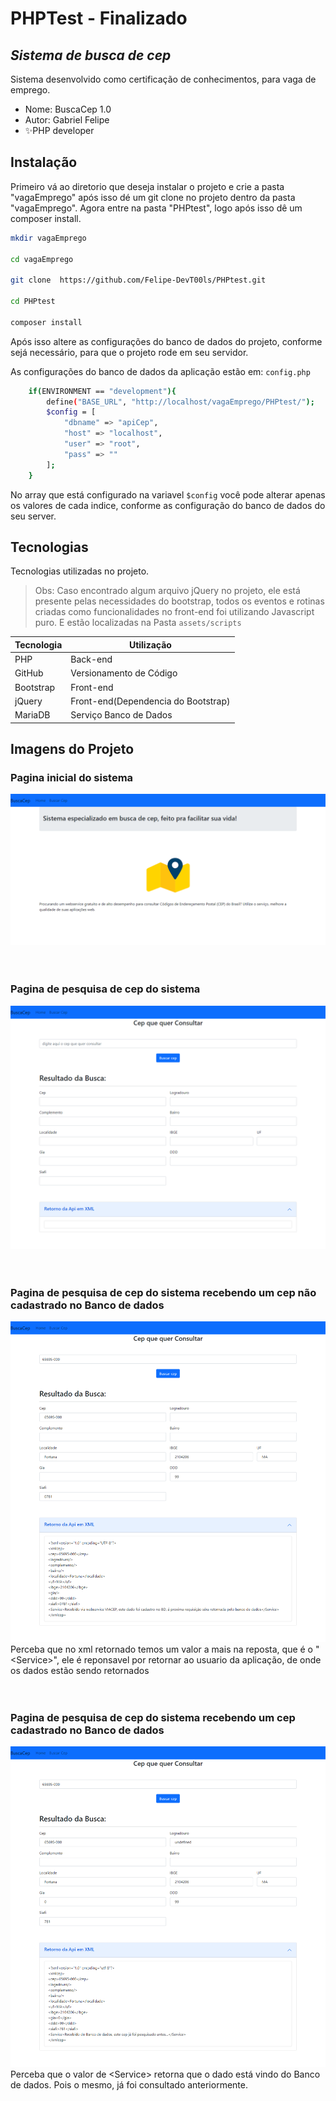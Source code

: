 # PHPTest - Finalizado
## _Sistema de busca de cep_

Sistema desenvolvido como certificação de conhecimentos, para vaga de emprego.

- Nome: BuscaCep 1.0
- Autor: Gabriel Felipe
- ✨PHP developer

## Instalação

Primeiro vá ao diretorio que deseja instalar o projeto e crie a pasta "vagaEmprego"
após isso dé um git clone no projeto dentro da pasta "vagaEmprego".
Agora entre na pasta "PHPtest", logo após isso dê um composer install.


```sh
mkdir vagaEmprego

cd vagaEmprego

git clone  https://github.com/Felipe-DevT00ls/PHPtest.git

cd PHPtest

composer install
```

Após isso altere as configurações do banco de dados do projeto, conforme sejá
necessário, para que o projeto rode em seu servidor.

As configurações do banco de dados da aplicação estão em: `config.php`

```sh
    if(ENVIRONMENT == "development"){
        define("BASE_URL", "http://localhost/vagaEmprego/PHPtest/");
        $config = [
            "dbname" => "apiCep",
            "host" => "localhost",
            "user" => "root",
            "pass" => ""
        ];
    }
```

No array que está configurado na variavel `$config` você pode alterar apenas os valores de cada indice, conforme as configuração do banco de dados do seu server.

## Tecnologias
Tecnologias utilizadas no projeto.

>Obs: Caso encontrado algum arquivo jQuery no projeto,
>ele está presente pelas necessidades do bootstrap,
>todos os eventos e rotinas criadas como funcionalidades
>no front-end foi utilizando Javascript puro.
>E estão localizadas na Pasta `assets/scripts`


| Tecnologia | Utilização |
| ------ | ------ |
| PHP | Back-end |
| GitHub | Versionamento de Código |
| Bootstrap | Front-end |
| jQuery | Front-end(Dependencia do Bootstrap) |
| MariaDB | Serviço Banco de Dados |

## Imagens do Projeto

### Pagina inicial do sistema 
![imagem](Imagens%20do%20Projeto/Home.png)
<br/><br/><br/>

### Pagina de pesquisa de cep do sistema 
![imagem](Imagens%20do%20Projeto/Default.png)
<br/><br/><br/>

### Pagina de pesquisa de cep do sistema recebendo um cep não cadastrado no Banco de dados
![imagem](Imagens%20do%20Projeto/webservice.png)
<br/>
Perceba que no xml retornado temos um valor a mais na reposta, que é o "<Service\>", ele é reponsavel por retornar ao usuario da aplicação,
de onde os dados estão sendo retornados
<br/><br/><br/>
    
### Pagina de pesquisa de cep do sistema recebendo um cep cadastrado no Banco de dados
![imagem](Imagens%20do%20Projeto/BD.png)
<br/>
Perceba que o valor de <Service\> retorna que o dado está vindo do Banco de dados.
Pois o mesmo, já foi consultado anteriormente.
<br/><br/><br/>

